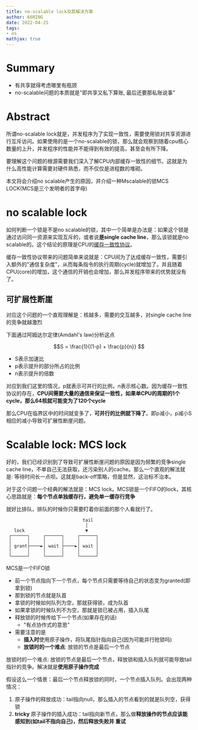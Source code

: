 ```yaml
---
title: no-scalable lock及其解决方案
author: 66RING
date: 2022-04-25
tags: 
- os
mathjax: true
---
```


# Summary

- 有共享就得考虑哪里有瓶颈
- no-scalable问题的本质就是"即共享又私下算账, 最后还要那私账说事"


# Abstract

所谓no-scalable lock就是，并发程序为了实现一致性，需要使用锁对共享资源进行互斥访问。如果使用的是一个no-scalable的锁，那么就会观察到随着cpu核心数量的上升，并发程序的性能并不能得到有效的提高，甚至会有所下降。

要理解这个问题的根源需要我们深入了解CPU内部缓存一致性的细节。这就是为什么高性能计算需要对硬件熟悉，而不仅仅是进程数的堆砌。

本文将会介绍no scalable产生的原因，并介绍一种Mscalable的锁MCS LOCK(MCS是三个发明者的首字母)


# no scalable lock

如何判断一个锁是不是no scalable的锁，其中一个简单是办法是：如果这个锁是通过访问同一资源来实现互斥的，或者说**是single cache line**，那么该锁就是no scalable的。这个结论的原理是CPU的[缓存一致性协议](https://github.com/66RING/Notes/tree/master/universe/os/MSI_coherence_protocol.md)。

缓存一致性协议带来的问题简单来说就是：CPU间为了达成缓存一致性，需要引入额外的"通信复杂度"，从而每条指令的执行周期(cycle)就增加了。并且随着CPU(core)的增加，这个通信的开销也会增加，那么并发程序带来的优势就没有了。


## 可扩展性断崖

对应这个问题的一个直观理解是：核越多，需要的交互越多，对single cache line的竞争就越激烈

下面通过阿姆达尔定律(Amdahl's law)分析这点

$$S = \frac{1}{(1-p) + \frac{p}{n}} $$

- S表示加速比
- p表示提升的部分所占的比例
- n表示提升的倍数

对应到我们这里的情况，p就表示可并行的比例，n表示核心数。因为缓存一致性协议的存在，**CPU间需要大量的通信来保证一致性，如果单CPU的周期的1个cycle，那么64核就可能变为了120个cycle**

那么CPU在临界区中的时间就变多了，**可并行的比例就下降了**。即p减小，p减小S相应的减小导致可扩展性断崖问题。


# Scalable lock: MCS lock

好的，我们已经识别到了导致可扩展性断崖问题的原因是因为频繁的竞争single cache line，不单自己无法获取，还污染别人的cache。那么一个直观的解法就是: 等待时间长一点呗。这就是back-off策略，但是显然，这治标不治本。

对于这个问题一个经典的解法就是：MCS lock。MCS锁是一个FIFO的lock，其核心思路就是：**每个节点单独缓存行，避免单一缓存行竞争**

就好比排队，排队的时候你只需要盯着你前面的那个人看就行了。

```
                             tail
                              │
   lock                       ▼
 ┌──────┐     ┌──────┐     ┌──────┐
 │      │     │      │     │      │
 │ grant├────►│ wait ├────►│ wait │
 │      │     │      │     │      │
 └──────┘     └──────┘     └──────┘
```

MCS是一个FIFO锁

- 前一个节点指向下一个节点，每个节点只需要等待自己的状态变为granted(即拿到锁)
- 那到锁的节点就是队首
- 拿锁的时候如何队列为空，那就获得锁，成为队首
- 如果拿锁的时候队列不为空，那就是锁已被占用，插入队尾
- 释放锁的时候传给下一个节点(如果存在的话)
	* "有点协作式的意思"
- 需要注意的是
	* **插入时**使用原子操作，将队尾指针指向自己(因为可能并行抢锁吗)
	* **放锁时的一个难点**: 放锁的节点是最后一个节点

放锁时的一个难点: 放锁的节点是最后一个节点，释放锁和插入队列就可能导致tail指针的竞争。解决就是**使用原子操作完成**

假设这么一个情景：最后一个节点释放锁的同时，一个节点插入队列。会出现两种情况：

1. 原子操作的释放成功：tail指向null，那么插入的节点看到的就是队列空，获得锁
2. **tricky** 原子操作的插入成功：tail指向新节点，那么做**释放操作的节点应该能感知到(如tail不指向自己)，然后释放失败并 重试**




